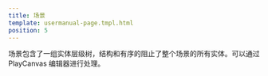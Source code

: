 ```yaml
---
title: 场景
template: usermanual-page.tmpl.html
position: 5
---
```


场景包含了一组实体层级树，结构和有序的阻止了整个场景的所有实体。可以通过 PlayCanvas 编辑器进行处理。

